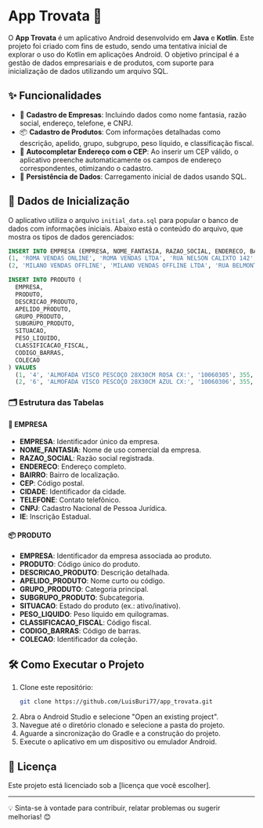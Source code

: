 # App Trovata 🚀

O **App Trovata** é um aplicativo Android desenvolvido em **Java** e **Kotlin**. Este projeto foi criado com fins de estudo, sendo uma tentativa inicial de explorar o uso do Kotlin em aplicações Android. O objetivo principal é a gestão de dados empresariais e de produtos, com suporte para inicialização de dados utilizando um arquivo SQL.

## ✨ Funcionalidades

- 🏢 **Cadastro de Empresas**: Incluindo dados como nome fantasia, razão social, endereço, telefone, e CNPJ.
- 📦 **Cadastro de Produtos**: Com informações detalhadas como descrição, apelido, grupo, subgrupo, peso líquido, e classificação fiscal.
- 📍 **Autocompletar Endereço com o CEP**: Ao inserir um CEP válido, o aplicativo preenche automaticamente os campos de endereço correspondentes, otimizando o cadastro.
- 💾 **Persistência de Dados**: Carregamento inicial de dados usando SQL.

## 📂 Dados de Inicialização

O aplicativo utiliza o arquivo `initial_data.sql` para popular o banco de dados com informações iniciais. Abaixo está o conteúdo do arquivo, que mostra os tipos de dados gerenciados:

```sql
INSERT INTO EMPRESA (EMPRESA, NOME_FANTASIA, RAZAO_SOCIAL, ENDERECO, BAIRRO, CEP, CIDADE, TELEFONE, CNPJ, IE) VALUES
(1, 'ROMA VENDAS ONLINE', 'ROMA VENDAS LTDA', 'RUA NELSON CALIXTO 142', 'PARQUE SAO VICENTE', '16200-320', 1, '(18)3644-7333', '88.060.431/0001-94', 'ISENTO'),
(2, 'MILANO VENDAS OFFLINE', 'MILANO VENDAS OFFLINE LTDA', 'RUA BELMONTE, 334', 'VILA MARIANA', '16334-532', 45, '(19)3523-5232', '26.523.811/0001-60', 'ISENTO');

INSERT INTO PRODUTO (
  EMPRESA,
  PRODUTO,
  DESCRICAO_PRODUTO,
  APELIDO_PRODUTO,
  GRUPO_PRODUTO,
  SUBGRUPO_PRODUTO,
  SITUACAO,
  PESO_LIQUIDO,
  CLASSIFICACAO_FISCAL,
  CODIGO_BARRAS,
  COLECAO
) VALUES
  (1, '4', 'ALMOFADA VISCO PESCOÇO 28X30CM ROSA CX:', '10060305', 355, 0, 'A', 0.224, '4', NULL, 1),
  (2, '6', 'ALMOFADA VISCO PESCOÇO 28X30CM AZUL CX:', '10060306', 355, 0, 'A', 0.224, '6', NULL, 1);
```

### 🗂 Estrutura das Tabelas

#### 🏢 EMPRESA
- **EMPRESA**: Identificador único da empresa.
- **NOME_FANTASIA**: Nome de uso comercial da empresa.
- **RAZAO_SOCIAL**: Razão social registrada.
- **ENDERECO**: Endereço completo.
- **BAIRRO**: Bairro de localização.
- **CEP**: Código postal.
- **CIDADE**: Identificador da cidade.
- **TELEFONE**: Contato telefônico.
- **CNPJ**: Cadastro Nacional de Pessoa Jurídica.
- **IE**: Inscrição Estadual.

#### 📦 PRODUTO
- **EMPRESA**: Identificador da empresa associada ao produto.
- **PRODUTO**: Código único do produto.
- **DESCRICAO_PRODUTO**: Descrição detalhada.
- **APELIDO_PRODUTO**: Nome curto ou código.
- **GRUPO_PRODUTO**: Categoria principal.
- **SUBGRUPO_PRODUTO**: Subcategoria.
- **SITUACAO**: Estado do produto (ex.: ativo/inativo).
- **PESO_LIQUIDO**: Peso líquido em quilogramas.
- **CLASSIFICACAO_FISCAL**: Código fiscal.
- **CODIGO_BARRAS**: Código de barras.
- **COLECAO**: Identificador da coleção.

## 🛠 Como Executar o Projeto

1. Clone este repositório:
   ```bash
   git clone https://github.com/LuisBuri77/app_trovata.git
   ```
2. Abra o Android Studio e selecione "Open an existing project".
3. Navegue até o diretório clonado e selecione a pasta do projeto.
4. Aguarde a sincronização do Gradle e a construção do projeto.
5. Execute o aplicativo em um dispositivo ou emulador Android.

## 📜 Licença

Este projeto está licenciado sob a [licença que você escolher].

---

💡 Sinta-se à vontade para contribuir, relatar problemas ou sugerir melhorias! 😊

